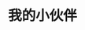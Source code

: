 ---
layout: post
category: ebay_photo
album: ebay
title: 我的小伙伴 
message: 陪伴我工作的小伙伴 谢谢你陪伴我的日子
smallImage: /images/ebay/13small.jpg
largeImage: /images/ebay/13large.jpg
---